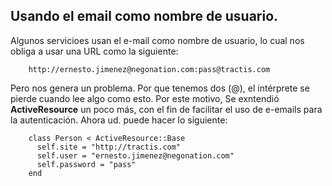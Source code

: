 <!-- -*- mode: markdown; coding: utf-8; -*- -->

## Usando el email como nombre de usuario.

Algunos servicioes usan el e-mail como nombre de usuario, lo cual nos obliga a usar una URL como la siguiente:

        http://ernesto.jimenez@negonation.com:pass@tractis.com

Pero nos genera un problema. Por que tenemos dos (@), el intérprete se pierde cuando lee algo como esto. Por este motivo, Se exntendió **ActiveResource** un poco más, con el fin de facilitar el uso de e-emails para la autenticación. Ahora ud. puede hacer lo siguiente:

        class Person < ActiveResource::Base
          self.site = "http://tractis.com"
          self.user = "ernesto.jimenez@negonation.com"
          self.password = "pass"
        end
